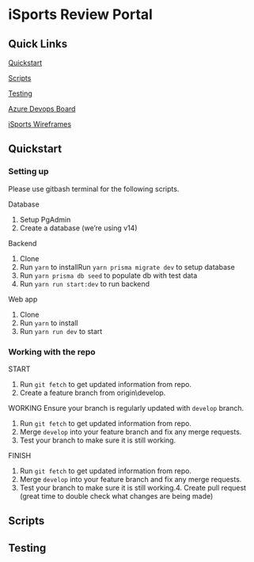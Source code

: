 # iSports Review Portal

## Quick Links

[Quickstart](#quickstart)

[Scripts](#scripts)

[Testing](#testing)

[Azure Devops Board](https://dev.azure.com/bb-foundry/iSports/_boards/board/t/iSports%20Team/Stories)

[iSports Wireframes](https://xd.adobe.com/view/b6ce6e11-e512-434f-b559-9f565233c9e7-e39d/screen/fc0cfcf7-e969-4b67-aeee-bc1bc18edd2c/)

## Quickstart

### Setting up

Please use gitbash terminal for the following scripts.

Database

1. Setup PgAdmin
2. Create a database (we’re using v14)

Backend

1. Clone
2. Run `yarn` to installRun `yarn prisma migrate dev` to setup database
3. Run `yarn prisma db seed` to populate db with test data
4. Run `yarn run start:dev` to run backend

Web app

1. Clone
2. Run `yarn` to install
3. Run `yarn run dev` to start

### Working with the repo

START

1. Run `git fetch` to get updated information from repo.
2. Create a feature branch from origin\develop.

WORKING
Ensure your branch is regularly updated with `develop` branch.

1. Run `git fetch` to get updated information from repo.
2. Merge `develop` into your feature branch and fix any merge requests.
3. Test your branch to make sure it is still working.

FINISH

1. Run `git fetch` to get updated information from repo.
2. Merge `develop` into your feature branch and fix any merge requests.
3. Test your branch to make sure it is still working.4. Create pull request (great time to double check what changes are being made)

## Scripts

## Testing
